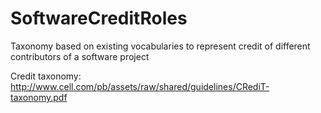 # SoftwareCreditRoles
Taxonomy based on existing vocabularies to represent credit of different contributors of a software project

Credit taxonomy: http://www.cell.com/pb/assets/raw/shared/guidelines/CRediT-taxonomy.pdf
